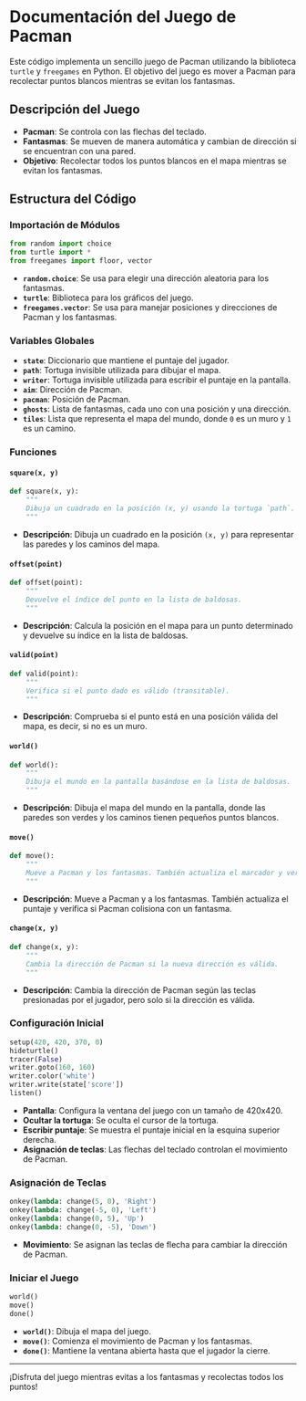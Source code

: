 # Documentación del Juego de Pacman

Este código implementa un sencillo juego de Pacman utilizando la biblioteca `turtle` y `freegames` en Python. El objetivo del juego es mover a Pacman para recolectar puntos blancos mientras se evitan los fantasmas.

## Descripción del Juego

- **Pacman**: Se controla con las flechas del teclado.
- **Fantasmas**: Se mueven de manera automática y cambian de dirección si se encuentran con una pared.
- **Objetivo**: Recolectar todos los puntos blancos en el mapa mientras se evitan los fantasmas.

## Estructura del Código

### Importación de Módulos

```python
from random import choice
from turtle import *
from freegames import floor, vector
```

- **`random.choice`**: Se usa para elegir una dirección aleatoria para los fantasmas.
- **`turtle`**: Biblioteca para los gráficos del juego.
- **`freegames.vector`**: Se usa para manejar posiciones y direcciones de Pacman y los fantasmas.

### Variables Globales

- **`state`**: Diccionario que mantiene el puntaje del jugador.
- **`path`**: Tortuga invisible utilizada para dibujar el mapa.
- **`writer`**: Tortuga invisible utilizada para escribir el puntaje en la pantalla.
- **`aim`**: Dirección de Pacman.
- **`pacman`**: Posición de Pacman.
- **`ghosts`**: Lista de fantasmas, cada uno con una posición y una dirección.
- **`tiles`**: Lista que representa el mapa del mundo, donde `0` es un muro y `1` es un camino.

### Funciones

#### `square(x, y)`

```python
def square(x, y):
    """
    Dibuja un cuadrado en la posición (x, y) usando la tortuga `path`.
    """
```
- **Descripción**: Dibuja un cuadrado en la posición `(x, y)` para representar las paredes y los caminos del mapa.

#### `offset(point)`

```python
def offset(point):
    """
    Devuelve el índice del punto en la lista de baldosas.
    """
```
- **Descripción**: Calcula la posición en el mapa para un punto determinado y devuelve su índice en la lista de baldosas.

#### `valid(point)`

```python
def valid(point):
    """
    Verifica si el punto dado es válido (transitable).
    """
```
- **Descripción**: Comprueba si el punto está en una posición válida del mapa, es decir, si no es un muro.

#### `world()`

```python
def world():
    """
    Dibuja el mundo en la pantalla basándose en la lista de baldosas.
    """
```
- **Descripción**: Dibuja el mapa del mundo en la pantalla, donde las paredes son verdes y los caminos tienen pequeños puntos blancos.

#### `move()`

```python
def move():
    """
    Mueve a Pacman y los fantasmas. También actualiza el marcador y verifica colisiones.
    """
```
- **Descripción**: Mueve a Pacman y a los fantasmas. También actualiza el puntaje y verifica si Pacman colisiona con un fantasma.

#### `change(x, y)`

```python
def change(x, y):
    """
    Cambia la dirección de Pacman si la nueva dirección es válida.
    """
```
- **Descripción**: Cambia la dirección de Pacman según las teclas presionadas por el jugador, pero solo si la dirección es válida.

### Configuración Inicial

```python
setup(420, 420, 370, 0)
hideturtle()
tracer(False)
writer.goto(160, 160)
writer.color('white')
writer.write(state['score'])
listen()
```

- **Pantalla**: Configura la ventana del juego con un tamaño de 420x420.
- **Ocultar la tortuga**: Se oculta el cursor de la tortuga.
- **Escribir puntaje**: Se muestra el puntaje inicial en la esquina superior derecha.
- **Asignación de teclas**: Las flechas del teclado controlan el movimiento de Pacman.

### Asignación de Teclas

```python
onkey(lambda: change(5, 0), 'Right')
onkey(lambda: change(-5, 0), 'Left')
onkey(lambda: change(0, 5), 'Up')
onkey(lambda: change(0, -5), 'Down')
```

- **Movimiento**: Se asignan las teclas de flecha para cambiar la dirección de Pacman.

### Iniciar el Juego

```python
world()
move()
done()
```

- **`world()`**: Dibuja el mapa del juego.
- **`move()`**: Comienza el movimiento de Pacman y los fantasmas.
- **`done()`**: Mantiene la ventana abierta hasta que el jugador la cierre.

---

¡Disfruta del juego mientras evitas a los fantasmas y recolectas todos los puntos!
